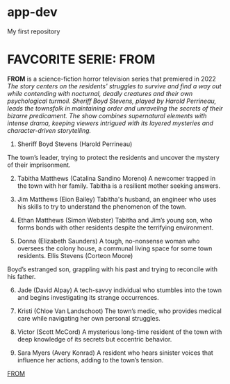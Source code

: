 # app-dev
My first repository
# FAVCORITE SERIE: FROM

**FROM** is a science-fiction horror television series that premiered in 2022
*The story centers on the residents' struggles to survive and find a way out while contending with nocturnal, deadly creatures and their own psychological turmoil. Sheriff Boyd Stevens, played by Harold Perrineau, leads the townsfolk in maintaining order and unraveling the secrets of their bizarre predicament. The show combines supernatural elements with intense drama, keeping viewers intrigued with its layered mysteries and character-driven storytelling.*

1. Sheriff Boyd Stevens (Harold Perrineau)

The town’s leader, trying to protect the residents and uncover the mystery of their imprisonment.

2. Tabitha Matthews (Catalina Sandino Moreno)
A newcomer trapped in the town with her family. Tabitha is a resilient mother seeking answers.

3. Jim Matthews (Eion Bailey)
Tabitha's husband, an engineer who uses his skills to try to understand the phenomenon of the town.

4. Ethan Matthews (Simon Webster)
Tabitha and Jim’s young son, who forms bonds with other residents despite the terrifying environment.

5. Donna (Elizabeth Saunders)
A tough, no-nonsense woman who oversees the colony house, a communal living space for some town residents.
Ellis Stevens (Corteon Moore)

Boyd’s estranged son, grappling with his past and trying to reconcile with his father.

6. Jade (David Alpay)
A tech-savvy individual who stumbles into the town and begins investigating its strange occurrences.

7. Kristi (Chloe Van Landschoot)
The town’s medic, who provides medical care while navigating her own personal struggles.

8. Victor (Scott McCord)
A mysterious long-time resident of the town with deep knowledge of its secrets but eccentric behavior.

9. Sara Myers (Avery Konrad)
A resident who hears sinister voices that influence her actions, adding to the town’s tension.

[FROM](https://en.wikipedia.org/wiki/From_(TV_series))

